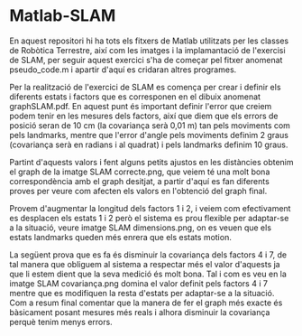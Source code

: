 # Matlab-SLAM
En aquest repositori hi ha tots els fitxers de Matlab utilitzats per les classes de Robòtica Terrestre, així com les imatges i la implamantació de l'exercisi de SLAM, per seguir aquest exercici s'ha de começar pel fitxer anomenat pseudo_code.m i apartir d'aquí es cridaran altres programes.

Per la realització de l'exercici de SLAM es comença per crear i definir els diferents estats i factors que es corresponen en el dibuix anomenat graphSLAM.pdf. En aquest punt és important definir l'error que creiem podem tenir en les mesures dels factors, així que diem que els errors de posició seran de 10 cm (la covariança serà 0,01 m) tan pels moviments com pels landmarks, mentre que l'error d'angle pels moviments definim 2 graus (covariança serà en radians i al quadrat) i pels landmarks definim 10 graus.

Partint d'aquests valors i fent alguns petits ajustos en les distàncies obtenim el graph de la imatge SLAM correcte.png, que veiem té una molt bona correspondència amb el graph desitjat, a partir d'aquí es fan diferents proves per veure com afecten els valors en l'obtenció del graph final.

Provem d'augmentar la longitud dels factors 1 i 2, i veiem com efectivament es desplacen els estats 1 i 2 però el sistema es prou flexible per adaptar-se a la situació, veure imatge SLAM dimensions.png, on es veuen que els estats landmarks queden més enrera que els estats motion.

La següent prova que es fa és disminuir la covariança dels factors 4 i 7, de tal manera que obliguem al sistema a respectar més el valor d'aquests ja que li estem dient que la seva medició és molt bona. Tal i com es veu en la imatge SLAM covariança.png domina el valor definit pels factors 4 i 7 mentre que es modifiquen la resta d'estats per adaptar-se a la situació.
Com a resum final comentar que la manera de fer el graph més exacte és bàsicament posant mesures més reals i alhora disminuir la covariança perquè tenim menys errors.
